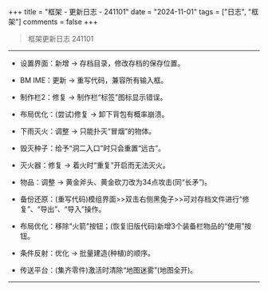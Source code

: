 +++
title = "框架 - 更新日志 - 241101"
date = "2024-11-01"
tags = ["日志", "框架"]
comments = false
+++

> 框架更新日志 241101

---

- 设置界面：新增 -> 存档目录，修改存档的保存位置。

- BM IME：更新 -> 重写代码，兼容所有输入框。

- 制作栏2：修复 -> 制作栏“标签”图标显示错误。

- 布局优化：(尝试)修复 -> 卸下背包有概率崩溃。

- 下雨灭火：调整 -> 只能扑灭“冒烟”的物体。

- 毁灭种子：给予“洞二入口”时只会重置“远古”。

- 灭火器：修复 -> 着火时“重复”开启而无法灭火。

- 物品：调整 -> 黄金斧头、黄金砍刀改为34点攻击(同“长矛”)。

- 备份还原：(重写代码)模组界面>>双击右侧黑兔子>>可对存档文件进行“修复”、“导出”、“导入”操作。

- 布局优化：移除“火箭”按钮；(恢复旧版代码)新增3个装备栏物品的“使用”按钮。

- 条件反射：优化 -> 批量建造(种植)的顺序。

- 传送平台：(集齐零件)激活时清除“地图迷雾”(地图全开)。

---
